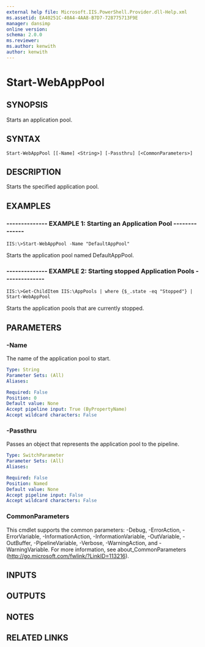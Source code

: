 ```yaml
---
external help file: Microsoft.IIS.PowerShell.Provider.dll-Help.xml
ms.assetid: EA40251C-40A4-4AA8-B7D7-728775713F9E
manager: dansimp
online version: 
schema: 2.0.0
ms.reviewer:
ms.author: kenwith
author: kenwith
---
```


# Start-WebAppPool

## SYNOPSIS
Starts an application pool.

## SYNTAX

```
Start-WebAppPool [[-Name] <String>] [-Passthru] [<CommonParameters>]
```

## DESCRIPTION
Starts the specified application pool.

## EXAMPLES

### -------------- EXAMPLE 1: Starting an Application Pool --------------
```
IIS:\>Start-WebAppPool -Name "DefaultAppPool"
```

Starts the application pool named DefaultAppPool.

### -------------- EXAMPLE 2: Starting stopped Application Pools --------------
```
IIS:\>Get-ChildItem IIS:\AppPools | where {$_.state -eq "Stopped"} | Start-WebAppPool
```

Starts the application pools that are currently stopped.

## PARAMETERS

### -Name
The name of the application pool to start.

```yaml
Type: String
Parameter Sets: (All)
Aliases: 

Required: False
Position: 0
Default value: None
Accept pipeline input: True (ByPropertyName)
Accept wildcard characters: False
```

### -Passthru
Passes an object that represents the application pool to the pipeline.

```yaml
Type: SwitchParameter
Parameter Sets: (All)
Aliases: 

Required: False
Position: Named
Default value: None
Accept pipeline input: False
Accept wildcard characters: False
```

### CommonParameters
This cmdlet supports the common parameters: -Debug, -ErrorAction, -ErrorVariable, -InformationAction, -InformationVariable, -OutVariable, -OutBuffer, -PipelineVariable, -Verbose, -WarningAction, and -WarningVariable. For more information, see about_CommonParameters (http://go.microsoft.com/fwlink/?LinkID=113216).

## INPUTS

## OUTPUTS

## NOTES

## RELATED LINKS

